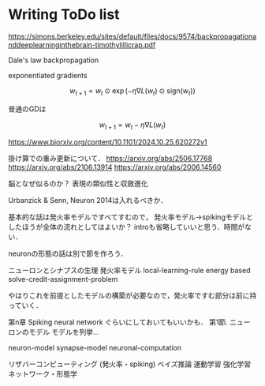# Writing ToDo list
https://simons.berkeley.edu/sites/default/files/docs/9574/backpropagationanddeeplearninginthebrain-timothylillicrap.pdf

Dale's law backpropagation

exponentiated gradients

$$
w_{t+1} = w_t \odot \exp(-\eta \nabla L(w_t) \odot \mathrm{sign}(w_t))
$$

普通のGDは


$$
w_{t+1} = w_t -\eta \nabla L(w_t)
$$

https://www.biorxiv.org/content/10.1101/2024.10.25.620272v1

掛け算での重み更新について．
https://arxiv.org/abs/2506.17768
https://arxiv.org/abs/2106.13914
https://arxiv.org/abs/2006.14560

脳となぜ似るのか？
表現の類似性と収斂進化

Urbanzick & Senn, Neuron 2014は入れるべきか．


基本的な話は発火率モデルですべてすむので，
発火率モデル→spikingモデルとしたほうが全体の流れとしてはよいか？
introも省略していいと思う．時間がない．

neuronの形態の話は別で節を作ろう．

ニューロンとシナプスの生理
発火率モデル
local-learning-rule
energy based
solve-credit-assignment-problem

やはりこれを前提としたモデルの構築が必要なので，発火率ですむ部分は前に持っていく．

第n章 Spiking neural network
ぐらいにしておいてもいいかも．
第1節. ニューロンのモデル
モデルを列挙…

neuron-model
synapse-model
neuronal-computation

リザバーコンピューティング (発火率・spiking)
ベイズ推論
運動学習
強化学習
ネットワーク・形態学